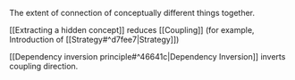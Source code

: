 The extent of connection of conceptually different things together.

[[Extracting a hidden concept]] reduces [[Coupling]] (for example, Introduction of [[Strategy#^d7fee7|Strategy]])

[[Dependency inversion principle#^46641c|Dependency Inversion]] inverts coupling direction.
